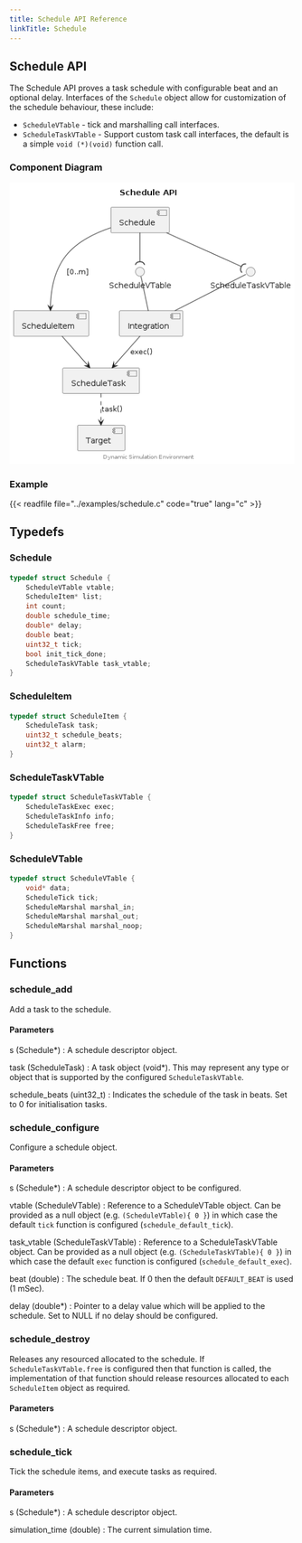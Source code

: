 ```yaml
---
title: Schedule API Reference
linkTitle: Schedule
---
```

## Schedule API


The Schedule API proves a task schedule with configurable beat and an optional
delay. Interfaces of the `Schedule` object allow for customization of the
schedule behaviour, these include:

* `ScheduleVTable` - tick and marshalling call interfaces.
* `ScheduleTaskVTable` - Support custom task call interfaces, the default is a
  simple `void (*)(void)` function call.


### Component Diagram

<div hidden>

```text
@startuml schedule-api

skinparam nodesep 55
skinparam ranksep 40

title Schedule API

component "Schedule" as s
component "ScheduleItem" as sI
component "ScheduleTask" as sT
interface "ScheduleVTable" as sVT
interface "ScheduleTaskVTable" as sTVT
component "Integration" as vT
component "Target" as task

s --( sVT
s --( sTVT

sVT -- vT
sTVT -- vT

s ---> sI : [0..m]
sI --> sT

vT --> sT : "exec()"

sT ..> task : "task()"


center footer Dynamic Simulation Environment

@enduml
```

</div>

![schedule-api](schedule-api.png)


### Example


{{< readfile file="../examples/schedule.c" code="true" lang="c" >}}




## Typedefs

### Schedule

```c
typedef struct Schedule {
    ScheduleVTable vtable;
    ScheduleItem* list;
    int count;
    double schedule_time;
    double* delay;
    double beat;
    uint32_t tick;
    bool init_tick_done;
    ScheduleTaskVTable task_vtable;
}
```

### ScheduleItem

```c
typedef struct ScheduleItem {
    ScheduleTask task;
    uint32_t schedule_beats;
    uint32_t alarm;
}
```

### ScheduleTaskVTable

```c
typedef struct ScheduleTaskVTable {
    ScheduleTaskExec exec;
    ScheduleTaskInfo info;
    ScheduleTaskFree free;
}
```

### ScheduleVTable

```c
typedef struct ScheduleVTable {
    void* data;
    ScheduleTick tick;
    ScheduleMarshal marshal_in;
    ScheduleMarshal marshal_out;
    ScheduleMarshal marshal_noop;
}
```

## Functions

### schedule_add

Add a task to the schedule.

#### Parameters

s (Schedule*)
: A schedule descriptor object.

task (ScheduleTask)
: A task object (void*). This may represent any type or object that is
  supported by the configured `ScheduleTaskVTable`.

schedule_beats (uint32_t)
: Indicates the schedule of the task in beats. Set to 0 for initialisation
  tasks.



### schedule_configure

Configure a schedule object.

#### Parameters

s (Schedule*)
: A schedule descriptor object to be configured.

vtable (ScheduleVTable)
: Reference to a ScheduleVTable object. Can be provided as a null object
  (e.g. `(ScheduleVTable){ 0 }`) in which case the default `tick` function
  is configured (`schedule_default_tick`).

task_vtable (ScheduleTaskVTable)
: Reference to a ScheduleTaskVTable object. Can be provided as a null object
  (e.g. `(ScheduleTaskVTable){ 0 }`) in which case the default `exec` function
  is configured (`schedule_default_exec`).

beat (double)
: The schedule beat. If 0 then the default `DEFAULT_BEAT` is used (1 mSec).

delay (double*)
: Pointer to a delay value which will be applied to the schedule. Set to NULL
  if no delay should be configured.




### schedule_destroy

Releases any resourced allocated to the schedule. If `ScheduleTaskVTable.free`
is configured then that function is called, the implementation of that function
should release resources allocated to each `ScheduleItem` object as required.

#### Parameters

s (Schedule*)
: A schedule descriptor object.




### schedule_tick

Tick the schedule items, and execute tasks as required.

#### Parameters

s (Schedule*)
: A schedule descriptor object.

simulation_time (double)
: The current simulation time.




